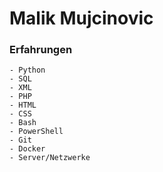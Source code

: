 Malik Mujcinovic
================

### Erfahrungen

    - Python
    - SQL
    - XML
    - PHP
    - HTML
    - CSS
    - Bash
    - PowerShell
    - Git
    - Docker
    - Server/Netzwerke